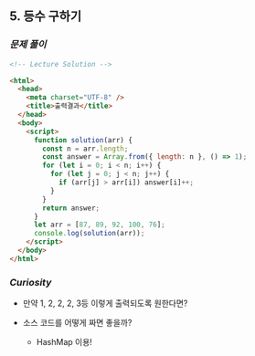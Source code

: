 ## 5. 등수 구하기

### _문제 풀이_

```html
<!-- Lecture Solution -->

<html>
  <head>
    <meta charset="UTF-8" />
    <title>출력결과</title>
  </head>
  <body>
    <script>
      function solution(arr) {
        const n = arr.length;
        const answer = Array.from({ length: n }, () => 1);
        for (let i = 0; i < n; i++) {
          for (let j = 0; j < n; j++) {
            if (arr[j] > arr[i]) answer[i]++;
          }
        }
        return answer;
      }
      let arr = [87, 89, 92, 100, 76];
      console.log(solution(arr));
    </script>
  </body>
</html>
```

### _Curiosity_

- 만약 1, 2, 2, 2, 3등 이렇게 출력되도록 원한다면?
- 소스 코드를 어떻게 짜면 좋을까?

  - HashMap 이용!
